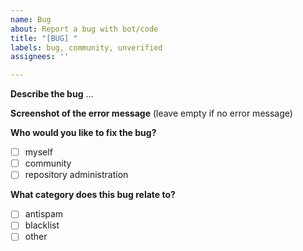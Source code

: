 ```yaml
---
name: Bug
about: Report a bug with bot/code
title: "[BUG] "
labels: bug, community, unverified
assignees: ''

---
```


**Describe the bug**
...

**Screenshot of the error message**
(leave empty if no error message)

**Who would you like to fix the bug?**

- [ ] myself
- [ ] community
- [ ] repository administration

**What category does this bug relate to?**

- [ ] antispam
- [ ] blacklist
- [ ] other
